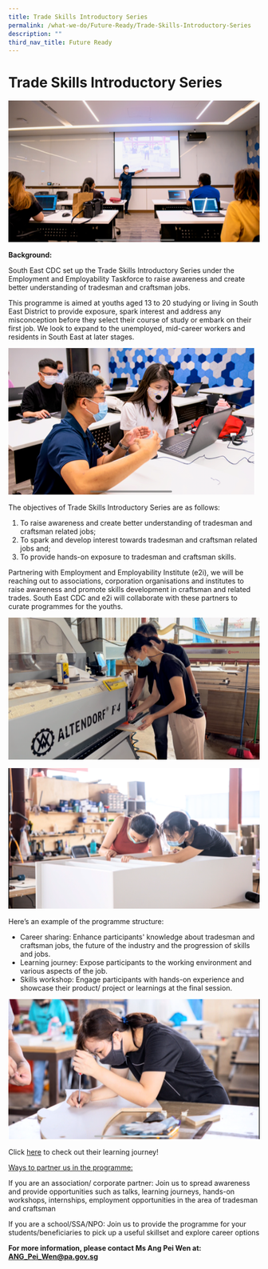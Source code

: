 ```yaml
---
title: Trade Skills Introductory Series
permalink: /what-we-do/Future-Ready/Trade-Skills-Introductory-Series
description: ""
third_nav_title: Future Ready
---
```

Trade Skills Introductory Series
===
![](/images/What%20We%20Do/Future%20Ready/Trades%20Skills%20Introductory%20Series%202%20(2).png)

**Background:**

South East CDC set up the Trade Skills Introductory Series under the Employment and Employability Taskforce to raise awareness and create better understanding of tradesman and craftsman jobs.

This programme is aimed at youths aged 13 to 20 studying or living in South East District to provide exposure, spark interest and address any misconception before they select their course of study or embark on their first job. We look to expand to the unemployed, mid-career workers and residents in South East at later stages.   

![](/images/What%20We%20Do/Future%20Ready/Trades%20Skills%20Introductory%20Series%203%20(2).png)

The objectives of Trade Skills Introductory Series are as follows:
1. To raise awareness and create better understanding of tradesman and craftsman related jobs; 
2. To spark and develop interest towards tradesman and craftsman related jobs and;
3. To provide hands-on exposure to tradesman and craftsman skills. 

Partnering with Employment and Employability Institute (e2i), we will be reaching out to associations, corporation organisations and institutes to raise awareness and promote skills development in craftsman and related trades. South East CDC and e2i will collaborate with these partners to curate programmes for the youths.

 ![](/images/What%20We%20Do/Future%20Ready/Trades%20Skills%20Introductory%20Series%204%20(3).png)
 
 ![](/images/What%20We%20Do/Future%20Ready/Trades%20Skills%20Introductory%20Series%206%20(2).png)

Here’s an example of the programme structure:
* Career sharing: Enhance participants' knowledge about tradesman and craftsman jobs, the future of the industry and the progression of skills and jobs.  
* Learning journey: Expose participants to the working environment and various aspects of the job.
* Skills workshop: Engage participants with hands-on experience and showcase their product/ project or learnings at the final session.

![](/images/What%20We%20Do/Future%20Ready/Trades%20Skills%20Introductory%20Series%205%20(2).png)

Click [here](https://www.instagram.com/p/CZRQKbmqUYC/) to check out their learning journey!
 
<u>Ways to partner us in the programme:</u>

If you are an association/ corporate partner: Join us to spread awareness and provide opportunities such as talks, learning journeys, hands-on workshops, internships, employment opportunities in the area of tradesman and craftsman

If you are a school/SSA/NPO: Join us to provide the programme for your students/beneficiaries to pick up a useful skillset and explore career options

**For more information, please contact Ms Ang Pei Wen at: [ANG_Pei_Wen@pa.gov.sg](ANG_Pei_Wen@pa.gov.sg)**